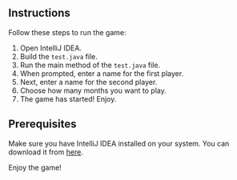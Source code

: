 ## Instructions

Follow these steps to run the game:

1. Open IntelliJ IDEA.
2. Build the `test.java` file.
3. Run the main method of the `test.java` file.
4. When prompted, enter a name for the first player.
5. Next, enter a name for the second player.
6. Choose how many months you want to play.
7. The game has started! Enjoy.

## Prerequisites

Make sure you have IntelliJ IDEA installed on your system. You can download it from [here](https://www.jetbrains.com/idea/download/).

Enjoy the game!
